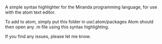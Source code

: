 A simple syntax highlighter for the Miranda programming language, for use with the atom text editor.

To add to atom, simply put this folder in usr/.atom/packages
Atom should then open any .m file using this syntax highlighting.

If you find any issues, please let me know.
